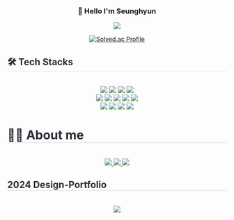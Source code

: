 <div align="center">
<h3> 👋 Hello I'm Seunghyun </h3>
</div>
<div align="center">
  
![](https://github-profile-summary-cards.vercel.app/api/cards/profile-details?username=hyun907&theme=github)
  
[![Solved.ac Profile](http://mazassumnida.wtf/api/v2/generate_badge?boj=hyun907)](https://solved.ac/hyun907/)
</div>
<div style="text-align: left;"> 
    <div style="text-align: left;">
    <h2 style="border-bottom: 1px solid #d8dee4; color: #282d33;"> 🛠️ Tech Stacks </h2> <br> 
    <div  align= "center">
      <img src="https://img.shields.io/badge/HTML5-E34F26?style=for-the-badge&logo=HTML5&logoColor=white">
      <img src="https://img.shields.io/badge/CSS3-1572B6?style=for-the-badge&logo=CSS3&logoColor=white">
                <img src="https://img.shields.io/badge/Javascript-F7DF1E?style=for-the-badge&logo=Javascript&logoColor=white">
                <img src="https://img.shields.io/badge/TypeScript-3178C6?style=for-the-badge&logo=Typescript&logoColor=white">
                <br>
                <img src="https://img.shields.io/badge/React-61DAFB?style=for-the-badge&logo=React&logoColor=white">
          <img src="https://img.shields.io/badge/ReactNative-61DAFB?style=for-the-badge&logo=React&logoColor=white">
          <img src="https://img.shields.io/badge/Expo-000020?style=for-the-badge&logo=Expo&logoColor=white">
          <img src="https://img.shields.io/badge/Next.js-000000?style=for-the-badge&logo=Next.js&logoColor=white">
          <img src="https://img.shields.io/badge/Firebase-FFCA28?style=for-the-badge&logo=Firebase&logoColor=white">
          <br>
          <img src="https://img.shields.io/badge/StyledComponents-DB7093?style=for-the-badge&logo=StyledComponents&logoColor=white">
          <img src="https://img.shields.io/badge/Vercel-000000?style=for-the-badge&logo=Vercel&logoColor=white">
<img src="https://img.shields.io/badge/Slack-4A154B?style=for-the-badge&logo=Slack&logoColor=white">
                    <img src="https://img.shields.io/badge/Figma-F24E1E?style=for-the-badge&logo=Figma&logoColor=white">
          </div>
    </div>
    <div style="text-align: left;">
    <h1 style="border-bottom: 1px solid #d8dee4; color: #282d33;"> 👩‍💻 About me </h1> <br> 
    <div align= "center"> <a href=https://velog.io/@hyun907/posts> <img src="https://img.shields.io/badge/Velog-20C997?style=for-the-badge&logo=Velog&logoColor=white&link=https://velog.io/@hyun907/posts"> </a>
         <a href=https://hyun0907.tistory.com/> <img src="https://img.shields.io/badge/Tistory-000000?style=for-the-badge&logo=Tistory&logoColor=white&link=https://hyun0907.tistory.com/"> </a>
      <a href=mailto:seunghyun020907@gmail.com> <img src="https://img.shields.io/badge/Gmail-EA4335?style=for-the-badge&logo=Gmail&logoColor=white&link=mailto:seunghyun020907@gmail.com"> </a>
          </div>
    </div>
          <h2 style="border-bottom: 1px solid #d8dee4; color: #282d33;"> 2024 Design-Portfolio </h2> <br> 
  <div align= "center">         <a href=https://interesting-snapdragon-1cf.notion.site/2024-Design-Portfolio-16884fa18224804a8609d0894f3a2a3b?pvs=4> <img src="https://img.shields.io/badge/Notion-000000?style=for-the-badge&logo=Notion&logoColor=white&link=https://interesting-snapdragon-1cf.notion.site/2024-Design-Potfolio-16884fa18224804a8609d0894f3a2a3b?pvs=4"> </a></div>

    
